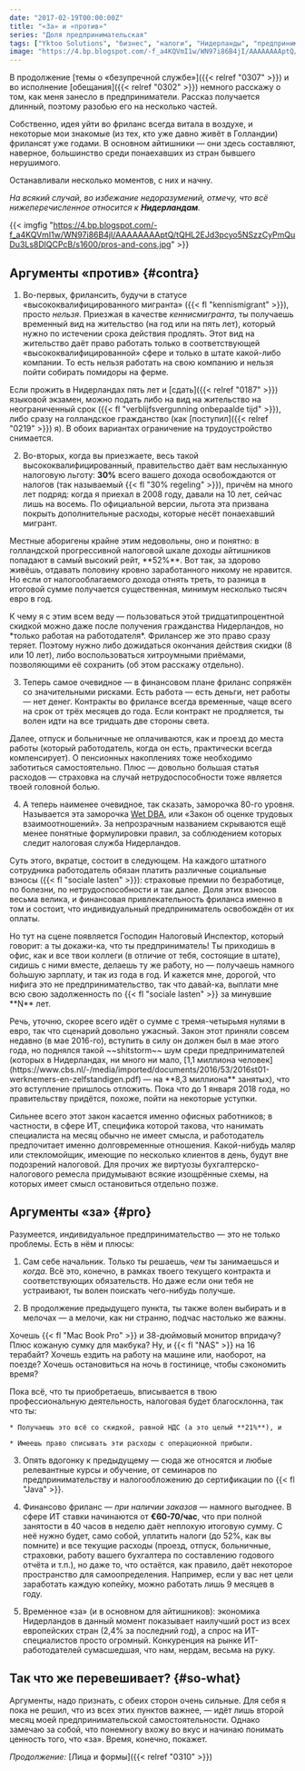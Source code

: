```yaml
---
date: "2017-02-19T00:00:00Z"
title: "«За» и «против»"
series: "Доля предпринимательская"
tags: ["Yktoo Solutions", "бизнес", "налоги", "Нидерланды", "предпринимательство", "работа", "фриланс"]
image: "https://4.bp.blogspot.com/-f_a4KQVmI1w/WN97i86B4jI/AAAAAAAAptQ/tQHL2EJd3pcyo5NSzzCyPmQuDu3Ls8DlQCPcB/s1600/pros-and-cons.jpg"
---
```


В продолжение [темы о «безупречной службе»]({{< relref "0307" >}}) и во исполнение [обещания]({{< relref "0302" >}}) немного расскажу о том, как меня занесло в предприниматели. Рассказ получается длинный, поэтому разобью его на несколько частей.

Собственно, идея уйти во фриланс всегда витала в воздухе, и некоторые мои знакомые (из тех, кто уже давно живёт в Голландии) фрилансят уже годами. В основном айтишники — они здесь составляют, наверное, большинство среди понаехавших из стран бывшего нерушимого.

<!--more-->

Останавливали несколько моментов, с них и начну.

*На всякий случай, во избежание недоразумений, отмечу, что всё нижеперечисленное относится к **Нидерландам**.*

{{< imgfig "https://4.bp.blogspot.com/-f_a4KQVmI1w/WN97i86B4jI/AAAAAAAAptQ/tQHL2EJd3pcyo5NSzzCyPmQuDu3Ls8DlQCPcB/s1600/pros-and-cons.jpg" >}}

## Аргументы «против» {#contra}

1. Во-первых, фрилансить, будучи в статусе «высококвалифицированного мигранта» ({{< fl "kennismigrant" >}}), просто *нельзя*. Приезжая в качестве *кеннисмигранта*, ты получаешь временный вид на жительство (на год или на пять лет), который нужно по истечении срока действия продлять. Этот вид на жительство даёт право работать только в соответствующей «высококвалифицированной» сфере и только в штате какой-либо компании. То есть нельзя работать на свою компанию и нельзя пойти собирать помидоры на ферме.
<p></p>
Если прожить в Нидерландах пять лет и [сдать]({{< relref "0187" >}}) языковой экзамен, можно подать либо на вид на жительство на неограниченный срок ({{< fl "verblijfsvergunning onbepaalde tijd" >}}), либо сразу на голландское гражданство (как [поступил]({{< relref "0219" >}}) я). В обоих вариантах ограничение на трудоустройство снимается.

2. Во-вторых, когда вы приезжаете, весь такой высококвалифицированный, правительство даёт вам неслыханную налоговую льготу: **30%** всего вашего дохода освобождаются от налогов (так называемый {{< fl "30% regeling" >}}), причём на много лет подряд: когда я приехал в 2008 году, давали на 10 лет, сейчас лишь на восемь. По официальной версии, льгота эта призвана покрыть дополнительные расходы, которые несёт понаехавший мигрант.
<p></p>
Местные аборигены крайне этим недовольны, оно и понятно: в голландской прогрессивной налоговой шкале доходы айтишников попадают в самый высокий рейт, **52%**. Вот так, за здорово живёшь, отдавать половину кровно заработанного никому не нравится. Но если от налогооблагаемого дохода отнять треть, то разница в итоговой сумме получается существенная, минимум несколько тысяч евро в год.
<p></p>
К чему я с этим всем веду — пользоваться этой тридцатипроцентной скидкой можно даже после получения гражданства Нидерландов, но *только работая на работодателя*. Фрилансер же это право сразу теряет. Поэтому нужно либо дожидаться окончания действия скидки (8 или 10 лет), либо воспользоваться хитроумными приёмами, позволяющими её сохранить (об этом расскажу отдельно).

3. Теперь самое очевидное — в финансовом плане фриланс сопряжён со значительными рисками. Есть работа — есть деньги, нет работы — нет денег. Контракты во фрилансе всегда временные, чаще всего на срок от трёх месяцев до года. Если контракт не продляется, ты волен идти на все тридцать две стороны света.
<p></p>
Далее, отпуск и больничные не оплачиваются, как и проезд до места работы (который работодатель, когда он есть, практически всегда компенсирует). О пенсионных накоплениях тоже необходимо заботиться самостоятельно. Плюс — довольно большая статья расходов — страховка на случай нетрудоспособности тоже является твоей головной болью.

4. А теперь наименее очевидное, так сказать, заморочка 80-го уровня. Называется эта заморочка [Wet DBA](https://www.belastingdienst.nl/dba), или «Закон об оценке трудовых взаимоотношений». За непрозрачным названием скрываются ещё менее понятные формулировки правил, за соблюдением которых следит налоговая служба Нидерландов.
<p></p>
Суть этого, вкратце, состоит в следующем. На каждого штатного сотрудника работодатель обязан платить различные социальные взносы ({{< fl "sociale lasten" >}}): страховые премии по безработице, по болезни, по нетрудоспособности и так далее. Доля этих взносов весьма велика, и финансовая привлекательность фриланса именно в том и состоит, что индивидуальный предприниматель освобождён от их оплаты.
<p></p>
Но тут на сцене появляется Господин Налоговый Инспектор, который говорит: а ты докажи-ка, что ты предприниматель! Ты приходишь в офис, как и все твои коллеги (в отличие от тебя, состоящие в штате), сидишь с ними вместе, делаешь ту же работу, но — получаешь намного бо́льшую зарплату, и так из года в год. И кажется мне, дорогой, что нифига это не предпринимательство, так что давай-ка, выплати мне всю свою задолженность по {{< fl "sociale lasten" >}} за минувшие **N** лет.
<p></p>
Речь, уточню, скорее всего идёт о сумме с тремя-четырьмя нулями в евро, так что сценарий довольно ужасный. Закон этот приняли совсем недавно (в мае 2016-го), вступить в силу он должен был в мае этого года, но поднялся такой ~~shitstorm~~ шум среди предпринимателей (которых в Нидерландах, ни много ни мало, [1,1 миллиона человек](https://www.cbs.nl/-/media/imported/documents/2016/53/2016st01-werknemers-en-zelfstandigen.pdf) — на **8,3 миллиона** занятых), что это вступление пришлось отложить. Пока что до 1 января 2018 года, но правительству придётся, похоже, пойти на некоторые уступки.
<p></p>
Сильнее всего этот закон касается именно офисных работников; в частности, в сфере ИТ, специфика которой такова, что нанимать специалиста на месяц обычно не имеет смысла, и работодатель предпочитает именно долговременные отношения. Какой-нибудь маляр или стекломойщик, имеющие по несколько клиентов в день, будут вне подозрений налоговой. Для прочих же виртуозы бухгалтерско-налогового ремесла придумывают всякие изощрённые схемы, на которых имеет смысл остановиться отдельно позже.


## Аргументы «за» {#pro}

Разумеется, индивидуальное предпринимательство — это не только проблемы. Есть в нём и плюсы:

1. Сам себе начальник. Только ты решаешь, *чем* ты занимаешься и *когда*. Всё это, конечно, в рамках твоего текущего контракта и соответствующих обязательств. Но даже если они тебя не устраивают, ты волен поискать чего-нибудь получше.

2. В продолжение предыдущего пункта, ты также волен выбирать и в мелочах — а мелочи, как ни странно, подчас настолько же важны.
<p></p>
Хочешь {{< fl "Mac Book Pro" >}} и 38-дюймовый монитор впридачу? Плюс кожаную сумку для макбука? Ну, и {{< fl "NAS" >}} на 16 терабайт? Хочешь ездить на работу на машине или, наоборот, на поезде? Хочешь остановиться на ночь в гостинице, чтобы сэкономить время?
<p></p>
Пока всё, что ты приобретаешь, вписывается в твою профессиональную деятельность, налоговая будет благосклонна, так что ты:

    * Получаешь это всё со скидкой, равной НДС (а это целый **21%**), и

    * Имеешь право списывать эти расходы с операционной прибыли.

3. Опять вдогонку к предыдущему — сюда же относятся и любые релевантные курсы и обучение, от семинаров по предпринимательству и налогообложению до сертификации по {{< fl "Java" >}}.

4. Финансово фриланс — *при наличии заказов* — намного выгоднее. В сфере ИТ ставки начинаются от **€60-70/час**, что при полной занятости в 40 часов в неделю даёт неплохую итоговую сумму. С неё нужно будет, само собой, уплатить налоги (до 52%, как вы помните) и все текущие расходы (проезд, отпуск, больничные, страховки, работу вашего бухгалтера по составлению годового отчёта и т.п.), но даже то, что остаётся, как правило, даёт некоторое пространство для самоопределения. Например, если у вас нет цели заработать каждую копейку, можно работать лишь 9 месяцев в году.

5. Временное «за» (и в основном для айтишников): экономика Нидерландов в данный момент показывает наилучший рост из всех европейских стран (2,4% за последний год), а спрос на ИТ-специалистов просто огромный. Конкуренция на рынке ИТ-работодателей сумасшедшая, что нам, нердам, весьма на руку.


## Так что же перевешивает? {#so-what}

Аргументы, надо признать, с обеих сторон очень сильные. Для себя я пока не решил, что из всех этих пунктов важнее, — идёт лишь второй месяц моей предпринимательской самостоятельности. Однако замечаю за собой, что понемногу вхожу во вкус и начинаю понимать ценность того, что «за». Время, конечно, покажет.

*Продолжение:* [Лица и формы]({{< relref "0310" >}})
